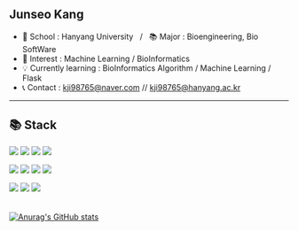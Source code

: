 ## Junseo Kang
- 🏫 School : Hanyang University &nbsp; / &nbsp; 📚 Major : Bioengineering, Bio SoftWare
- 👀 Interest : Machine Learning / BioInformatics
- 💡 Currently learning : BioInformatics Algorithm / Machine Learning / Flask  
- 📞 Contact : kji98765@naver.com // kji98765@hanyang.ac.kr 

---

## 📚 **Stack**
<!--
Langs
-->
<a href="https://github.com/kangjunseo/kangjunseo/" ><img src="https://img.shields.io/badge/Python-3776AB?style=flat-square&logo=Python&logoColor=white"/></a>
<a href="https://github.com/kangjunseo/kangjunseo/" ><img src="https://img.shields.io/badge/C-A8B9CC?style=flat-square&logo=C&logoColor=white"/></a>
<a href="https://github.com/kangjunseo/kangjunseo/" ><img src="https://img.shields.io/badge/C++-00599C?style=flat-square&logo=cplusplus&logoColor=white"/></a>
<a href="https://github.com/kangjunseo/kangjunseo/" ><img src="https://img.shields.io/badge/Java-007396?style=flat-square&logo=Java&logoColor=white"/></a> 

<!--
Frameworks
-->
<a href="https://github.com/kangjunseo/kangjunseo/" ><img src="https://img.shields.io/badge/Sklearn-F7931E?style=flat-square&logo=scikit-learn&logoColor=white"/></a> 
<a href="https://github.com/kangjunseo/kangjunseo/" ><img src="https://img.shields.io/badge/PyTorch-EE4C2C?style=flat-square&logo=PyTorch&logoColor=white"/></a>
<a href="https://github.com/kangjunseo/kangjunseo/" ><img src="https://img.shields.io/badge/Flask-000000?style=flat-square&logo=Flask&logoColor=white"/></a>
<a href="https://github.com/kangjunseo/kangjunseo/" ><img src="https://img.shields.io/badge/GraphQL-E10098?style=flat-square&logo=GraphQL&logoColor=white"/></a>

<!--
DBs
-->
<a href="https://github.com/kangjunseo/kangjunseo/" ><img src="https://img.shields.io/badge/MySQL-4479A1?style=flat-square&logo=MySQL&logoColor=white"/></a>
<a href="https://github.com/kangjunseo/kangjunseo/" ><img src="https://img.shields.io/badge/PostgreSQL-4169E1?style=flat-square&logo=PostgreSQL&logoColor=white"/></a>
<a href="https://github.com/kangjunseo/kangjunseo/" ><img src="https://img.shields.io/badge/MongoDB-47A248?style=flat-square&logo=MongoDB&logoColor=white"/></a>
<br/>
<br/>
<br/>
[![Anurag's GitHub stats](https://github-readme-stats.vercel.app/api?username=kangjunseo&show_icons=true&theme=dark&hide=issues,contribs)](https://github.com/anuraghazra/github-readme-stats)
